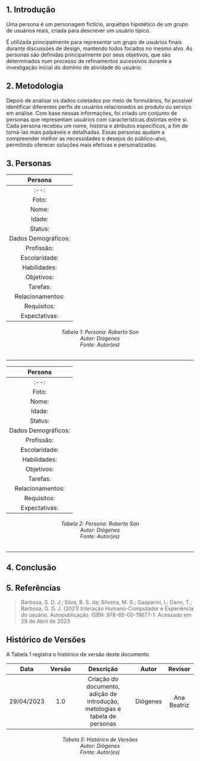 ## 1. Introdução

Uma persona é um personagem fictício, arquétipo hipotético de um grupo de usuários reais, criada para descrever um usuário típico.

É utilizada principalmente para representar um grupo de usuários finais durante discussões de design, mantendo todos focados no mesmo alvo. As personas são definidas principalmente por seus objetivos, que são determinados num processo de refinamentos sucessivos durante a investigação inicial do domínio de atividade do usuário.

## 2. Metodologia
Depois de analisar os dados coletados por meio de formulários, foi possível identificar diferentes perfis de usuários relacionados ao produto ou serviço em análise. Com base nessas informações, foi criado um conjunto de personas que representam usuários com características distintas entre si. Cada persona recebeu um nome, história e atributos específicos, a fim de torná-las mais palpáveis e detalhadas. Essas personas ajudam a compreender melhor as necessidades e desejos do público-alvo, permitindo oferecer soluções mais efetivas e personalizadas.

## 3. Personas
| Persona | 
| :------: | 
|:--:|:--:|
|Foto:|
|Nome:||
|Idade:||
|Status:||
|Dados Demográficos:| |
|Profissão:||
|Escolaridade:||
|Habilidades:| |
|Objetivos:|  |
|Tarefas:| |
|Relacionamentos:|  |
|Requisitos:| |
|Expectativas:| |

<h6 align = "center"> Tabela 1: Persona: Roberto Son
<br> Autor: Diógenes
<br>Fonte: Autor(es)</h6>

---

| Persona | 
| :------: | 
|:--:|:--:|
|Foto:|
|Nome:||
|Idade:||
|Status:||
|Dados Demográficos:| |
|Profissão:||
|Escolaridade:||
|Habilidades:| |
|Objetivos:|  |
|Tarefas:| |
|Relacionamentos:|  |
|Requisitos:| |
|Expectativas:| |

<h6 align = "center"> Tabela 2: Persona: Roberto Son
<br> Autor: Diógenes
<br>Fonte: Autor(es)</h6>

---

## 4. Conclusão

## 5. Referências

> Barbosa, S. D. J.; Silva, B. S. da; Silveira, M. S.; Gasparini, I.; Darin, T.; Barbosa, G. D. J. (2021)
Interação Humano-Computador e Experiência do usuário. Autopublicação. ISBN: 978-65-00-19677-1. Acessado em 29 de Abril de 2023

## Histórico de Versões

A Tabela 1 registra o histórico de versão deste documento

|**Data** | **Versão** | **Descrição** | **Autor** | **Revisor** |
|:---: | :---: | :---: | :---: | :---: |
| 29/04/2023 | 1.0 | Criação do documento, adição de introdução, metologias e tabela de personas | Diógenes | Ana Beatriz |


<h6 align = "center"> Tabela 5: Histórico de Versões
<br> Autor: Diógenes 
<br>Fonte: Autor(es)</h6>

